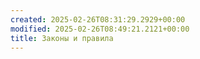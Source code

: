 ```yaml
---
created: 2025-02-26T08:31:29.2929+00:00
modified: 2025-02-26T08:49:21.2121+00:00
title: Законы и правила
---
```

